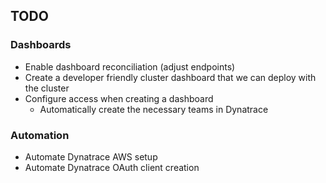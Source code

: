 ## TODO

### Dashboards

- Enable dashboard reconciliation (adjust endpoints)
- Create a developer friendly cluster dashboard that we can deploy with the cluster
- Configure access when creating a dashboard
    - Automatically create the necessary teams in Dynatrace

### Automation

- Automate Dynatrace AWS setup
- Automate Dynatrace OAuth client creation
